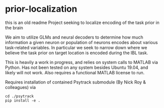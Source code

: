# prior-localization
this is an old readme
Project seeking to localize encoding of the task prior in the brain

We aim to utilize GLMs and neural decoders to determine how much information a given neuron
or population of neurons encodes about various task-related variables. In particular we seek
to narrow down where we believe the task prior on target location is encoded during the IBL task.

This is heavily a work in progress, and relies on system calls to MATLAB via Python. Has not been
tested on any system besides Ubuntu 19.04, and likely will not work. Also requires a functional
MATLAB license to run.

Requires installation of contained Psytrack submodule (By Nick Roy & colleagues) via

```
cd ./psytrack
pip install -e .
```

